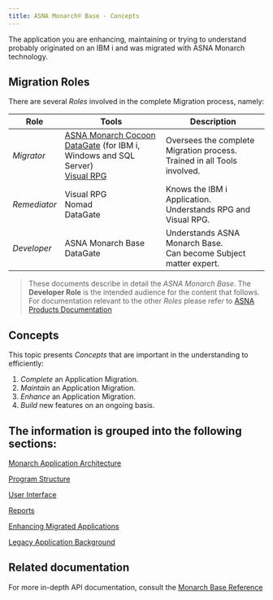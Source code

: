 ```yaml
---
title: ASNA Monarch® Base - Concepts
---
```


The application you are enhancing, maintaining or trying to understand probably originated on an IBM i and was migrated with ASNA Monarch technology.

## Migration Roles
There are several *Roles* involved in the complete Migration process, namely:

|**Role**|**Tools**|**Description**
| --- | --- | --- |
| *Migrator*   | [ASNA Monarch Cocoon](https://docs.asna.com/documentation/Help160/Main_Monarch.htm) <br/> [DataGate](https://docs.asna.com/documentation/Help160/Main_DataGate.htm) (for IBM i, Windows and SQL Server) <br/> [Visual RPG](https://docs.asna.com/documentation/Help160/Main_AVRNET.htm) | Oversees the complete Migration process. <br/> Trained in all Tools involved. |
|*Remediator* | Visual RPG <br/> Nomad <br/> DataGate | Knows the IBM i Application. <br/> Understands RPG and Visual RPG. |
|*Developer*  | ASNA Monarch Base <br/> DataGate | Understands ASNA Monarch Base. <br/> Can become Subject matter expert.

> These documents describe in detail the *ASNA Monarch Base*. The **Developer Role** is the intended audience for the content that follows. For documentation relevant to the other *Roles* please refer to [ASNA Products Documentation](https://docs.asna.com/documentation/)

## Concepts
This topic presents *Concepts* that are important in the understanding to efficiently:

1. *Complete* an Application Migration.
2. *Maintain* an Application Migration.
3. *Enhance* an Application Migration.
4. *Build* new features on an ongoing basis.

## The information is grouped into the following sections:

[Monarch Application Architecture](/concepts/architecture/architecture-overview.html)

[Program Structure](/concepts/program-structure/program-structure-overview.html)

[User Interface](/concepts/user-interface/ui-overview)

[Reports](/concepts/printing/printing_overview.html)

[Enhancing Migrated Applications](/concepts/enhancements/enhancements-overview.html)

[Legacy Application Background](/concepts/background/background-overview.html)


## Related documentation
For more in-depth API documentation, consult the [Monarch Base Reference](/reference/reference-overview.html)


